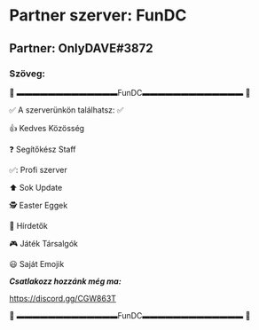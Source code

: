 # Partner szerver: FunDC

## Partner: OnlyDAVE#3872

### Szöveg:

🐓 ▬▬▬▬▬▬▬▬▬▬▬▬▬FunDC▬▬▬▬▬▬▬▬▬▬▬▬▬ 🐓


✅  A szerverünkön találhatsz: ✅ 
                                    
👍 Kedves Közösség
                                                  
❓  Segítőkész Staff
                                                  
✅: Profi szerver
                                                  
⬆ Sok Update
                                                  
🕵 Easter Eggek
                                                  
🚻 Hírdetők
                                                  
🎮 Játék Társalgók
                                                  
😃 Saját Emojik
                                                 
***___Csatlakozz hozzánk még ma:___***

https://discord.gg/CGW863T
                                                     
🐓 ▬▬▬▬▬▬▬▬▬▬▬▬▬FunDC▬▬▬▬▬▬▬▬▬▬▬▬▬ 🐓
